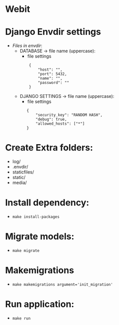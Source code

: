 # Webit
# Django Envdir settings
- *Files in envdir*:
    - DATABASE -> file name (uppercase):
        - file settings
        ```    
            {
                "host": "",
                "port": 5432,
                "name": "",
                "password": ""
            }
        ```
    - DJANGO SETTINGS -> file name (uppercase):
        - file settings
         ```    
            {
                "security_key": "RANDOM HASH",
                "debug": true,
                "allowed_hosts": ["*"]
            }
         ```
      
# Create Extra folders:
- log/
- .envdir/
- staticfiles/
- static/
- media/

# Install dependency:
- ```make install-packages```

# Migrate models:
- ```make migrate```

# Makemigrations
-  ```make makemigrations argument='init_migration'```
    
# Run application:
- ```make run```

